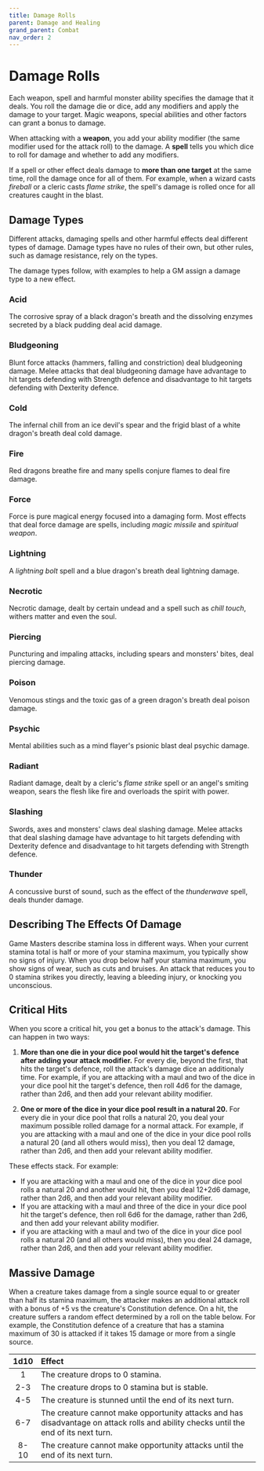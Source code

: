 ```yaml
---
title: Damage Rolls
parent: Damage and Healing
grand_parent: Combat
nav_order: 2
---
```


# Damage Rolls
Each weapon, spell and harmful monster ability specifies the damage that it deals. You roll the damage die or dice, add any modifiers and apply the damage to your target. Magic weapons, special abilities and other factors can grant a bonus to damage.

When attacking with a **weapon**, you add your ability modifier (the same modifier used for the attack roll) to the damage. A **spell** tells you which dice to roll for damage and whether to add any modifiers.

If a spell or other effect deals damage to **more than one target** at the same time, roll the damage once for all of them. For example, when a wizard casts *fireball* or a cleric casts *flame strike*, the spell's damage is rolled once for all creatures caught in the blast.

## Damage Types
Different attacks, damaging spells and other harmful effects deal different types of damage. Damage types have no rules of their own, but other rules, such as damage resistance, rely on the types.

The damage types follow, with examples to help a GM assign a damage type to a new effect.

### Acid
The corrosive spray of a black dragon's breath and the dissolving enzymes secreted by a black pudding deal acid damage.

### Bludgeoning
Blunt force attacks (hammers, falling and constriction) deal bludgeoning damage. Melee attacks that deal bludgeoning damage have advantage to hit targets defending with Strength defence and disadvantage to hit targets defending with Dexterity defence.

### Cold
The infernal chill from an ice devil's spear and the frigid blast of a white dragon's breath deal cold damage.

### Fire
Red dragons breathe fire and many spells conjure flames to deal fire damage.

### Force
Force is pure magical energy focused into a damaging form. Most effects that deal force damage are spells, including *magic missile* and *spiritual weapon*.

### Lightning
A *lightning bolt* spell and a blue dragon's breath deal lightning damage. 

### Necrotic
Necrotic damage, dealt by certain undead and a spell such as *chill touch*, withers matter and even the soul.

### Piercing
Puncturing and impaling attacks, including spears and monsters' bites, deal piercing damage. 

### Poison
Venomous stings and the toxic gas of a green dragon's breath deal poison damage. 

### Psychic
Mental abilities such as a mind flayer's psionic blast deal psychic damage. 

### Radiant
Radiant damage, dealt by a cleric's *flame strike* spell or an angel's smiting weapon, sears the flesh like fire and overloads the spirit with power. 

### Slashing
Swords, axes and monsters' claws deal slashing damage. Melee attacks that deal slashing damage have advantage to hit targets defending with Dexterity defence and disadvantage to hit targets defending with Strength defence.

### Thunder
A concussive burst of sound, such as the effect of the *thunderwave* spell, deals thunder damage.

## Describing The Effects Of Damage 
Game Masters describe stamina loss in different ways. When your current stamina total is half or more of your stamina maximum, you typically show no signs of injury. When you drop below half your stamina maximum, you show signs of wear, such as cuts and bruises. An attack that reduces you to 0 stamina strikes you directly, leaving a bleeding injury, or knocking you unconscious.

## Critical Hits
When you score a critical hit, you get a bonus to the attack's damage. This can happen in two ways:

1. **More than one die in your dice pool would hit the target's defence after adding your attack modifier.** For every die, beyond the first, that hits the target's defence, roll the attack's damage dice an additionaly time. For example, if you are attacking with a maul and two of the dice in your dice pool hit the target's defence, then roll 4d6 for the damage, rather than 2d6, and then add your relevant ability modifier.

2. **One or more of the dice in your dice pool result in a natural 20.** For every die in your dice pool that rolls a natural 20, you deal your maximum possible rolled damage for a normal attack. For example, if you are attacking with a maul and one of the dice in your dice pool rolls a natural 20 (and all others would miss), then you deal 12 damage, rather than 2d6, and then add your relevant ability modifier.

These effects stack. For example:
* If you are attacking with a maul and one of the dice in your dice pool rolls a natural 20 and another would hit, then you deal 12+2d6 damage, rather than 2d6, and then add your relevant ability modifier.
* If you are attacking with a maul and three of the dice in your dice pool hit the target's defence, then roll 6d6 for the damage, rather than 2d6, and then add your relevant ability modifier.
* if you are attacking with a maul and two of the dice in your dice pool rolls a natural 20 (and all others would miss), then you deal 24 damage, rather than 2d6, and then add your relevant ability modifier.

## Massive Damage
When a creature takes damage from a single source equal to or greater than half its stamina maximum, the attacker makes an additional attack roll with a bonus of +5 vs the creature's Constitution defence. On a hit, the creature suffers a random effect determined by a roll on the table below. For example, the Constitution defence of a creature that has a stamina maximum of 30 is attacked if it takes 15 damage or more from a single source.

| 1d10 | Effect |
|:----:|:-------|
| 1 | The creature drops to 0 stamina. |
| 2-3 | The creature drops to 0 stamina but is stable. |
| 4-5 | The creature is stunned until the end of its next turn. |
| 6-7 | The creature cannot make opportunity attacks and has disadvantage on attack rolls and ability checks until the end of its next turn. |
| 8-10 | The creature cannot make opportunity attacks until the end of its next turn. |
